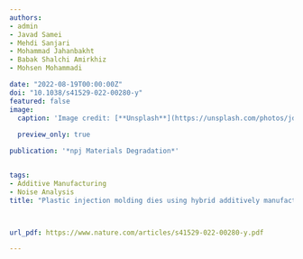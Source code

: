 ```yaml
---
authors:
- admin
- Javad Samei
- Mehdi Sanjari
- Mohammad Jahanbakht
- Babak Shalchi Amirkhiz
- Mohsen Mohammadi

date: "2022-08-19T00:00:00Z"
doi: "10.1038/s41529-022-00280-y"
featured: false
image:
  caption: 'Image credit: [**Unsplash**](https://unsplash.com/photos/jdD8gXaTZsc)'
  
  preview_only: true

publication: '*npj Materials Degradation*'


tags:
- Additive Manufacturing
- Noise Analysis
title: "Plastic injection molding dies using hybrid additively manufactured 420/CX stainless steels: electrochemical considerations"



url_pdf: https://www.nature.com/articles/s41529-022-00280-y.pdf

---
```

